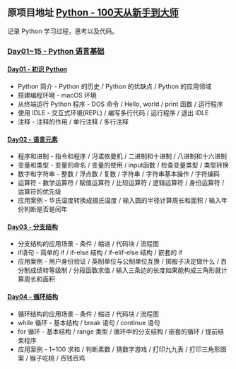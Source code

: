## 原项目地址 [Python - 100天从新手到大师](https://github.com/jackfrued/Python-100-Days)
记录 Python 学习过程，思考以及代码。

### [Day01~15 - Python 语言基础](./Day01-15)

#### [Day01 - 初识 Python](./Day01-15/01.初识Python.md)
* Python 简介 - Python 的历史 / Python 的优缺点 / Python 的应用领域
* 搭建编程环境 - macOS 环境
* 从终端运行 Python 程序 - DOS 命令 / Hello, world / print 函数 / 运行程序
* 使用 IDLE - 交互式环境(REPL) / 编写多行代码 / 运行程序 / 退出 IDLE
* 注释 - 注释的作用 / 单行注释 / 多行注释

#### [Day02 - 语言元素](./Day01-15/02.语言元素.md)
* 程序和进制 - 指令和程序 / 冯诺依曼机 / 二进制和十进制 / 八进制和十六进制
* 变量和类型 - 变量的命名 / 变量的使用 / input函数 / 检查变量类型 / 类型转换
* 数字和字符串 - 整数 / 浮点数 / 复数 / 字符串 / 字符串基本操作 / 字符编码
* 运算符 - 数学运算符 / 赋值运算符 / 比较运算符 / 逻辑运算符 / 身份运算符 / 运算符的优先级
* 应用案例 - 华氏温度转换成摄氏温度 / 输入圆的半径计算周长和面积 / 输入年份判断是否是闰年

#### [Day03 - 分支结构](./Day01-15/03.分支结构.md)
* 分支结构的应用场景 - 条件 / 缩进 / 代码块 / 流程图
* if语句 - 简单的 if / if-else 结构 / if-elif-else 结构 / 嵌套的 if
* 应用案例 - 用户身份验证 / 英制单位与公制单位互换 / 掷骰子决定做什么 / 百分制成绩转等级制 / 分段函数求值 / 输入三条边的长度如果能构成三角形就计算周长和面积

#### [Day04 - 循环结构](./Day01-15/04.循环结构.md)
* 循环结构的应用场景 - 条件 / 缩进 / 代码块 / 流程图
* while 循环 - 基本结构 / break 语句 / continue 语句
* for 循环 - 基本结构 / range 类型 / 循环中的分支结构 / 嵌套的循环 / 提前结束程序
* 应用案例 - 1~100 求和 / 判断素数 / 猜数字游戏 / 打印九九表 / 打印三角形图案 / 猴子吃桃 / 百钱百鸡